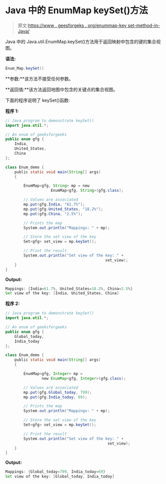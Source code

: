 # Java 中的 EnumMap keySet()方法

> 原文:[https://www . geesforgeks . org/enummap-key set-method-in-Java/](https://www.geeksforgeeks.org/enummap-keyset-method-in-java/)

Java 中的 Java.util.EnumMap.keySet()方法用于返回映射中包含的键的集合视图。

**语法:**

```java
Enum_Map.keySet()
```

**参数:**该方法不接受任何参数。

**返回值:**该方法返回地图中包含的关键点的集合视图。

下面的程序说明了 keySet()函数:

**程序 1:**

```java
// Java program to demonstrate keySet()
import java.util.*;

// An enum of geeksforgeeks
public enum gfg {
    India,
    United_States,
    China
};

class Enum_demo {
    public static void main(String[] args)
    {

        EnumMap<gfg, String> mp = new 
                    EnumMap<gfg, String>(gfg.class);

        // Values are associated
        mp.put(gfg.India, "61.7%");
        mp.put(gfg.United_States, "18.2%");
        mp.put(gfg.China, "2.5%");

        // Prints the map
        System.out.println("Mappings: " + mp);

        // Store the set view of the key
        Set<gfg> set_view = mp.keySet();

        // Print the result
        System.out.println("Set view of the key: " + 
                                            set_view);
    }
}
```

**Output:**

```java
Mappings: {India=61.7%, United_States=18.2%, China=2.5%}
Set view of the key: [India, United_States, China]

```

**程序 2:**

```java
// Java program to demonstrate keySet()
import java.util.*;

// An enum of geeksforgeeks
public enum gfg {
    Global_today,
    India_today
};

class Enum_demo {
    public static void main(String[] args)
    {

        EnumMap<gfg, Integer> mp = 
                new EnumMap<gfg, Integer>(gfg.class);

        // Values are associated
        mp.put(gfg.Global_today, 799);
        mp.put(gfg.India_today, 69);

        // Prints the map
        System.out.println("Mappings: " + mp);

        // Store the set view of the key
        Set<gfg> set_view = mp.keySet();

        // Print the result
        System.out.println("Set view of the key: " +
                                             set_view);
    }
}
```

**Output:**

```java
Mappings: {Global_today=799, India_today=69}
Set view of the key: [Global_today, India_today]

```